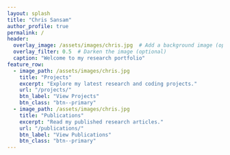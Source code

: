 ```yaml
---
layout: splash
title: "Chris Sansam"
author_profile: true
permalink: /
header:
  overlay_image: /assets/images/chris.jpg  # Add a background image (optional)
  overlay_filter: 0.5  # Darken the image (optional)
  caption: "Welcome to my research portfolio"
feature_row:
  - image_path: /assets/images/chris.jpg
    title: "Projects"
    excerpt: "Explore my latest research and coding projects."
    url: "/projects/"
    btn_label: "View Projects"
    btn_class: "btn--primary"
  - image_path: /assets/images/chris.jpg
    title: "Publications"
    excerpt: "Read my published research articles."
    url: "/publications/"
    btn_label: "View Publications"
    btn_class: "btn--primary"
---
```

